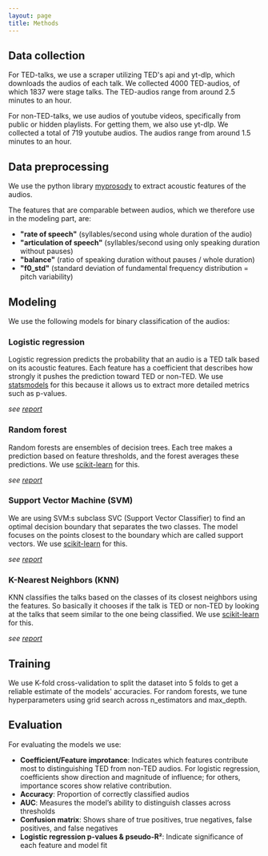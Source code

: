 ```yaml
---
layout: page
title: Methods
---
```


## Data collection

For TED-talks, we use a scraper utilizing TED's api and yt-dlp, which downloads the audios of each talk. We collected 4000 TED-audios, of which 1837 were stage talks. The TED-audios range from around 2.5 minutes to an hour.

For non-TED-talks, we use audios of youtube videos, specifically from public or hidden playlists. For getting them, we also use yt-dlp. We collected a total of 719 youtube audios. The audios range from around 1.5 minutes to an hour.

## Data preprocessing

We use the python library [myprosody](https://github.com/Shahabks/myprosody) to extract acoustic features of the audios. 

The features that are comparable between audios, which we therefore use in the modeling part, are:
- **"rate of speech"** (syllables/second using whole duration of the audio)
- **"articulation of speech"** (syllables/second using only speaking duration without pauses)
- **"balance"** (ratio of speaking duration without pauses / whole duration)
- **"f0_std"** (standard deviation of fundamental frequency distribution = pitch variability)

## Modeling

We use the following models for binary classification of the audios:

### Logistic regression

Logistic regression predicts the probability that an audio is a TED talk based on its acoustic features. Each feature has a coefficient that describes how strongly it pushes the prediction toward TED or non-TED. We use [statsmodels](https://www.statsmodels.org/stable/generated/statsmodels.formula.api.logit.html) for this because it allows us to extract more detailed metrics such as p-values.

*see [report](./results.md#logistic-regression/)*

### Random forest

Random forests are ensembles of decision trees. Each tree makes a prediction based on feature thresholds, and the forest averages these predictions. We use [scikit-learn](https://scikit-learn.org/stable/modules/generated/sklearn.ensemble.RandomForestClassifier.html) for this.

*see [report](./results.md#random-forest/)*

### Support Vector Machine (SVM)

We are using SVM:s subclass SVC (Support Vector Classifier) to find an optimal decision boundary that separates the two classes. The model focuses on the points closest to the boundary which are called support vectors. We use [scikit-learn](https://scikit-learn.org/stable/modules/generated/sklearn.svm.SVC.html) for this.

*see [report](./results.md#support-vector-machine-svm/)*

### K-Nearest Neighbors (KNN)

KNN classifies the talks based on the classes of its closest neighbors using the features. So basically it chooses if the talk is TED or non-TED by looking at the talks that seem similar to the one being classified. We use [scikit-learn](https://scikit-learn.org/stable/modules/generated/sklearn.neighbors.KNeighborsClassifier.html) for this.

*see [report](./results.md#k-nearest-neighbours-knn/)*

## Training

We use K-fold cross-validation to split the dataset into 5 folds to get a reliable estimate of the models' accuracies. For random forests, we tune hyperparameters using grid search across n_estimators and max_depth.

## Evaluation

For evaluating the models we use:
- **Coefficient/Feature improtance**: Indicates which features contribute most to distinguishing TED from non-TED audios. For logistic regression, coefficients show direction and magnitude of influence; for others, importance scores show relative contribution.
- **Accuracy**: Proportion of correctly classified audios
- **AUC**: Measures the model’s ability to distinguish classes across thresholds
- **Confusion matrix**: Shows share of true positives, true negatives, false positives, and false negatives
- **Logistic regression p-values & pseudo-R²**: Indicate significance of each feature and model fit
